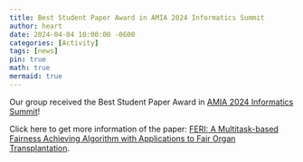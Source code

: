 ```yaml
---
title: Best Student Paper Award in AMIA 2024 Informatics Summit
author: heart
date: 2024-04-04 10:00:00 -0600
categories: [Activity]
tags: [news]
pin: true
math: true
mermaid: true
---
```


Our group received the Best Student Paper Award in [AMIA 2024 Informatics Summit](https://amia.org/education-events/amia-2024-informatics-summit)!

Click here to get more information of the paper: [FERI: A Multitask-based Fairness Achieving Algorithm with Applications to Fair Organ Transplantation](https://scholar.google.com/citations?view_op=view_citation&hl=en&user=IdUQ8yYAAAAJ&sortby=pubdate&citation_for_view=IdUQ8yYAAAAJ:vV6vV6tmYwMC).
